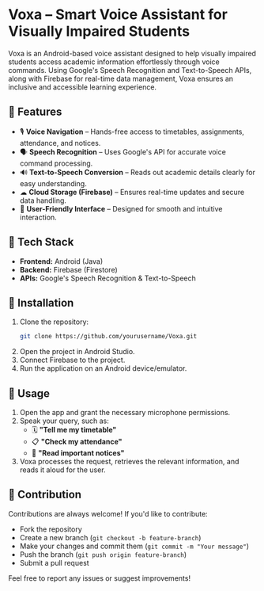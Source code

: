 # Voxa – Smart Voice Assistant for Visually Impaired Students  

Voxa is an Android-based voice assistant designed to help visually impaired students access academic information effortlessly through voice commands. Using Google's Speech Recognition and Text-to-Speech APIs, along with Firebase for real-time data management, Voxa ensures an inclusive and accessible learning experience.  

## 📌 Features  

- 🎙 **Voice Navigation** – Hands-free access to timetables, assignments, attendance, and notices.  
- 🗣 **Speech Recognition** – Uses Google's API for accurate voice command processing.  
- 🔊 **Text-to-Speech Conversion** – Reads out academic details clearly for easy understanding.  
- ☁ **Cloud Storage (Firebase)** – Ensures real-time updates and secure data handling.  
- 🎯 **User-Friendly Interface** – Designed for smooth and intuitive interaction.  

## 🚀 Tech Stack  

- **Frontend:** Android (Java)  
- **Backend:** Firebase (Firestore)  
- **APIs:** Google's Speech Recognition & Text-to-Speech  

## 🔧 Installation  

1. Clone the repository:  
   ```bash
   git clone https://github.com/yourusername/Voxa.git
   ```
2. Open the project in Android Studio.
3. Connect Firebase to the project.
4. Run the application on an Android device/emulator.

## 📜 Usage  

1. Open the app and grant the necessary microphone permissions.  
2. Speak your query, such as:  
   - 🗓 **"Tell me my timetable"**  
   - 📋 **"Check my attendance"**  
   - 📢 **"Read important notices"**  
3. Voxa processes the request, retrieves the relevant information, and reads it aloud for the user.  

## 🤝 Contribution  

Contributions are always welcome! If you'd like to contribute:  
- Fork the repository  
- Create a new branch (`git checkout -b feature-branch`)  
- Make your changes and commit them (`git commit -m "Your message"`)  
- Push the branch (`git push origin feature-branch`)  
- Submit a pull request  

Feel free to report any issues or suggest improvements!  
